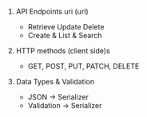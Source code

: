 1. API Endpoints uri (url)
    - Retrieve Update Delete
    - Create & List & Search
    
2. HTTP methods (client side)s
    - GET, POST, PUT, PATCH, DELETE
    
3. Data Types & Validation
    - JSON -> Serializer
    - Validation -> Serializer